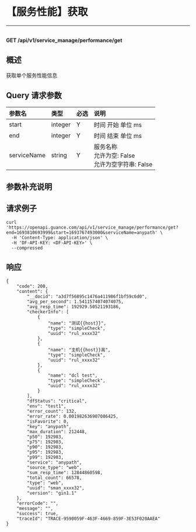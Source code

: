 # 【服务性能】获取

---

<br />**GET /api/v1/service_manage/performance/get**

## 概述
获取单个服务性能信息




## Query 请求参数

| 参数名        | 类型     | 必选   | 说明              |
|:-----------|:-------|:-----|:----------------|
| start | integer | Y | 时间 开始 单位 ms<br> |
| end | integer | Y | 时间 结束 单位 ms<br> |
| serviceName | string | Y | 服务名称<br>允许为空: False <br>允许为空字符串: False <br> |

## 参数补充说明





## 请求例子
```shell
curl 'https://openapi.guance.com/api/v1/service_manage/performance/get?end=1693810693999&start=1693767493000&serviceName=anypath' \
  -H 'Content-Type: application/json' \
  -H 'DF-API-KEY: <DF-API-KEY>' \
  --compressed
```




## 响应
```shell
{
    "code": 200,
    "content": {
        "__docid": "a3d7f56895c1476a411986f1bf59c6d0",
        "avg_per_second": 1.5411574074074075,
        "avg_resp_time": 192929.50521193186,
        "checkerInfo": [
            {
                "name": "测试{{host}}",
                "type": "simpleCheck",
                "uuid": "rul_xxxx32"
            },
            {
                "name": "主机{{host}}高",
                "type": "simpleCheck",
                "uuid": "rul_xxxx32"
            },
            {
                "name": "dcl test",
                "type": "simpleCheck",
                "uuid": "rul_xxxx32"
            }
        ],
        "dfStatus": "critical",
        "env": "test1",
        "error_count": 132,
        "error_rate": 0.001982636907086425,
        "isFavorite": 0,
        "key": "anypath",
        "max_duration": 212448,
        "p50": 192983,
        "p75": 192983,
        "p90": 192983,
        "p95": 192983,
        "p99": 192983,
        "service": "anypath",
        "source_type": "web",
        "sum_resp_time": 12844860598,
        "total_count": 66578,
        "type": "web",
        "uuid": "sman_xxxx32",
        "version": "gin1.1"
    },
    "errorCode": "",
    "message": "",
    "success": true,
    "traceId": "TRACE-9590059F-463F-4669-859F-3E53F020AAEA"
} 
```





